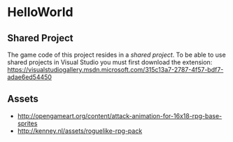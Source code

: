 HelloWorld
==========


Shared Project
--------------

The game code of this project resides in a _shared project_. To be able to 
use shared projects in Visual Studio you must first download the extension:
https://visualstudiogallery.msdn.microsoft.com/315c13a7-2787-4f57-bdf7-adae6ed54450


Assets
------

 * http://opengameart.org/content/attack-animation-for-16x18-rpg-base-sprites
 * http://kenney.nl/assets/roguelike-rpg-pack
